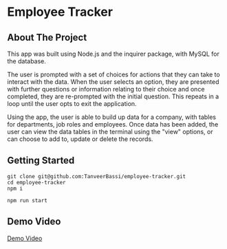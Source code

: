 # Employee Tracker

## About The Project

This app was built using Node.js and the inquirer package, with MySQL for the database.

The user is prompted with a set of choices for actions that they can take to interact with the data. When the user selects an option, they are presented with further questions or information relating to their choice and once completed, they are re-prompted with the initial question. This repeats in a loop until the user opts to exit the application.

Using the app, the user is able to build up data for a company, with tables for departments, job roles and employees. Once data has been added, the user can view the data tables in the terminal using the "view" options, or can choose to add to, update or delete the records.

## Getting Started

```
git clone git@github.com:TanveerBassi/employee-tracker.git
cd employee-tracker
npm i
```

```
npm run start
```

## Demo Video

[Demo Video](https://drive.google.com/file/d/1Dr-MgBxxdHjg54ab0cHWuiKe8UtbfuaT/view)
